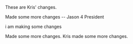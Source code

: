 These are Kris' changes.


Made some more changes -- Jason 4 President

i am making some changes

Made some more changes. Kris made some more changes.
